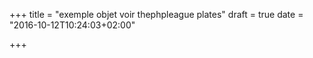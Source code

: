 +++
title = "exemple objet voir thephpleague plates"
draft = true
date = "2016-10-12T10:24:03+02:00"

+++
